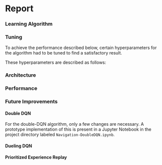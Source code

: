 # Report

### Learning Algorithm

### Tuning

To achieve the performance described below, certain hyperparameters for the algorithm had to be tuned to find a satisfactory result.

These hyperparameters are described as follows:



### Architecture

### Performance

### Future Improvements

#### Double DQN

For the double-DQN algorithm, only a few changes are necessary. A prototype implementation of this is present in a Jupyter Notebook in the project directory labeled `Navigation-DoubleDQN.ipynb`.

#### Dueling DQN



#### Prioritized Experience Replay

